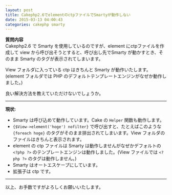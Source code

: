 ```yaml
---
layout: post
title: Cakephp2.6でelementのctpファイルでSmartyが動作しない
date: 2015-03-13 04:00:43
categories: cakephp smarty
---
```

<p><strong>質問内容</strong><br>
Cakephp2.6 で Smarty を使用しているのですが、element にctpファイルを作成して view から呼び出そうとすると、呼び出し先でSmarty が動かすとき、そのまま Smarty のタグが表示されてしまいます。</p>

<p>View フォルダに入っている ctp はきちんと Smarty が動作いたします。<br>
(element フォルダでは PHP のデフォルトテンプレートエンジンがなぜか動作しました。)</p>

<p>良い解決方法を教えていただけないでしょうか。</p>

<hr>

<p><strong>現状:</strong></p>

<ul>
<li>Smarty は呼び込めて動作しています。Cake の <code>Helper</code> 関数も動作します。</li>
<li><code>{$View-&gt;element('hoge') nofilter}</code> で呼び出すと、たとえばこのような <code>{foreach hoge}</code> のタグがそのまま排出されてしまいます。View フォルダのファイルはきちんと表示されます。</li>
<li>element の ctp ファイルは Smarty は動作しませんがなぜかデフォルトの <code>&lt;?php ?&gt;</code> のテンプレートエンジンは動作しました。(View ファイルでは <code>&lt;?php ?&gt;</code> のタグは動作しません。)</li>
<li>Smarty はオートエスケープにしています。</li>
<li>拡張子は ctp です。</li>
</ul>

<hr>

<p>以上、お手数ですがよろしくお願いいたします。</p>
